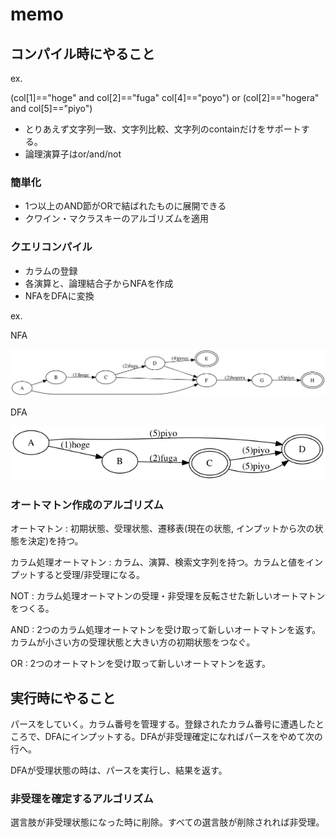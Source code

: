 memo
========

## コンパイル時にやること

ex.

(col[1]=="hoge" and col[2]=="fuga" col[4]=="poyo") or (col[2]=="hogera" and col[5]=="piyo")

- とりあえず文字列一致、文字列比較、文字列のcontainだけをサポートする。
- 論理演算子はor/and/not

### 簡単化
- 1つ以上のAND節がORで結ばれたものに展開できる
- クワイン・マクラスキーのアルゴリズムを適用

### クエリコンパイル
- カラムの登録
- 各演算と、論理結合子からNFAを作成
- NFAをDFAに変換

ex.

NFA

![nfa](./nfa.png)

DFA

![dfa](./dfa.png)


### オートマトン作成のアルゴリズム
オートマトン
:    初期状態、受理状態、遷移表(現在の状態, インプットから次の状態を決定)を持つ。

カラム処理オートマトン
:    カラム、演算、検索文字列を持つ。カラムと値をインプットすると受理/非受理になる。

NOT
:    カラム処理オートマトンの受理・非受理を反転させた新しいオートマトンをつくる。

AND
:    2つのカラム処理オートマトンを受け取って新しいオートマトンを返す。カラムが小さい方の受理状態と大きい方の初期状態をつなぐ。

OR
:    2つのオートマトンを受け取って新しいオートマトンを返す。


## 実行時にやること

パースをしていく。カラム番号を管理する。登録されたカラム番号に遭遇したところで、DFAにインプットする。DFAが非受理確定になればパースをやめて次の行へ。

DFAが受理状態の時は、パースを実行し、結果を返す。

### 非受理を確定するアルゴリズム

選言肢が非受理状態になった時に削除。すべての選言肢が削除されれば非受理。

